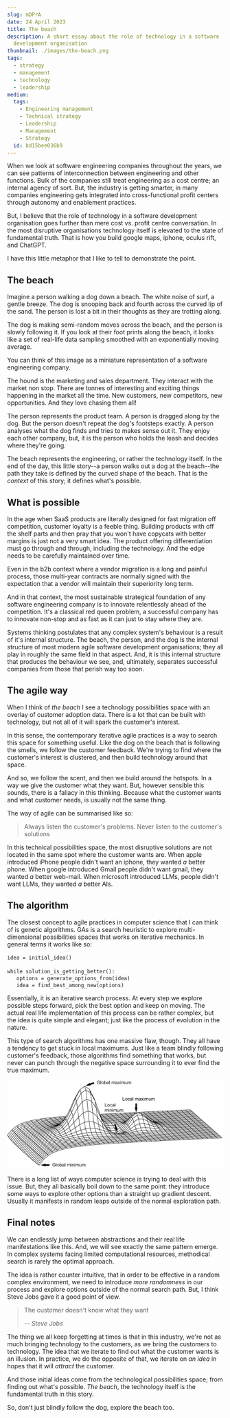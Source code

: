 ```yaml
---
slug: mDPrA
date: 24 April 2023
title: The beach
description: A short essay about the role of technology in a software
  development organisation
thumbnail: ./images/the-beach.png
tags:
  - strategy
  - management
  - technology
  - leadership
medium:
  tags:
    - Engineering management
    - Technical strategy
    - Leadership
    - Management
    - Strategy
  id: bd15bee036b9
---
```


When we look at software engineering companies throughout the years, we can see
patterns of interconnection between engineering and other functions. Bulk of the
companies still treat engineering as a cost centre; an internal agency of sort.
But, the industry is getting smarter, in many companies engineering gets
integrated into cross-functional profit centers through autonomy and enablement
practices.

But, I believe that the role of technology in a software development
organisation goes further than mere cost vs. profit centre conversation. In the
most disruptive organisations technology itself is elevated to the state of
fundamental truth. That is how you build google maps, iphone, oculus rift, and
ChatGPT.

I have this little metaphor that I like to tell to demonstrate the point.

## The beach

Imagine a person walking a dog down a beach. The white noise of surf, a gentle
breeze. The dog is snooping back and fourth across the curved lip of the sand.
The person is lost a bit in their thoughts as they are trotting along.

The dog is making semi-random moves across the beach, and the person is slowly
following it. If you look at their foot prints along the beach, it looks like a
set of real-life data sampling smoothed with an exponentially moving average.

You can think of this image as a miniature representation of a software
engineering company.

The hound is the marketing and sales department. They interact with the market
non stop. There are tonnes of interesting and exciting things happening in the
market all the time. New customers, new competitors, new opportunities. And they
love chasing them all!

The person represents the product team. A person is dragged along by the dog.
But the person doesn't repeat the dog's footsteps exactly. A person analyses
what the dog finds and tries to makes sense out it. They enjoy each other
company, but, it is the person who holds the leash and decides where they're
going.

The beach represents the engineering, or rather the technology itself. In the
end of the day, this little story--a person walks out a dog at the beach--the
path they take is defined by the curved shape of the beach. That is the
_context_ of this story; it defines what's possible.

## What is possible

In the age when SaaS products are literally designed for fast migration off
competition, customer loyalty is a feeble thing. Building products with off the
shelf parts and then pray that you won't have copycats with better margins is
just not a very smart idea. The product offering differentiation must go through
and through, including the technology. And the edge needs to be carefully
maintained over time.

Even in the b2b context where a vendor migration is a long and painful process,
those multi-year contracts are normally signed with the expectation that a
vendor will maintain their superiority long term.

And in that context, the most sustainable strategical foundation of any software
engineering company is to innovate relentlessly ahead of the competition. It's a
classical red queen problem, a successful company has to innovate non-stop and
as fast as it can just to stay where they are.

Systems thinking postulates that any complex system's behaviour is a result of
it's internal structure. The beach, the person, and the dog is the internal
structure of most modern agile software development organisations; they all play
in roughly the same field in that aspect. And, it is this internal structure
that produces the behaviour we see, and, ultimately, separates successful
companies from those that perish way too soon.

## The agile way

When I think of _the beach_ I see a technology possibilities space with an
overlay of customer adoption data. There is a lot that can be built with
technology, but not all of it will spark the customer's interest.

In this sense, the contemporary iterative agile practices is a way to search
this space for something useful. Like the dog on the beach that is following the
smells, we follow the customer feedback. We're trying to find where the
customer's interest is clustered, and then build technology around that space.

And so, we follow the scent, and then we build around the hotspots. In a way we
give the customer what they want. But, however sensible this sounds, there is a
fallacy in this thinking. Because what the customer wants and what customer
needs, is usually not the same thing.

The way of agile can be summarised like so:

> Always listen the customer's problems. Never listen to the customer's
> solutions

In this technical possibilities space, the most disruptive solutions are not
located in the same spot where the customer wants are. When apple introduced
iPhone people didn't want an iphone, they wanted _a_ better phone. When google
introduced Gmail people didn't want gmail, they wanted _a_ better web-mail. When
microsoft introduced LLMs, people didn't want LLMs, they wanted _a_ better AIs.

## The algorithm

The closest concept to agile practices in computer science that I can think of
is genetic algorithms. GAs is a search heuristic to explore multi-dimensional
possibilities spaces that works on iterative mechanics. In general terms it
works like so:

```
idea = initial_idea()

while solution_is_getting_better():
   options = generate_options_from(idea)
   idea = find_best_among_new(options)
```

Essentially, it is an iterative search process. At every step we explore
possible steps forward, pick the best option and keep on moving. The actual real
life implementation of this process can be rather complex, but the idea is quite
simple and elegant; just like the process of evolution in the nature.

This type of search algorithms has one massive flaw, though. They all have a
tendency to get stuck in local maximums. Just like a team blindly following
customer's feedback, those algorithms find something that works, but never can
punch through the negative space surrounding it to ever find the true maximum.

![Local maximum](./images/local-maximum.png)

There is a long list of ways computer science is trying to deal with this issue.
But, they all basically boil down to the same point: they introduce some ways to
explore other options than a straight up gradient descent. Usually it manifests
in random leaps outside of the normal exploration path.

## Final notes

We can endlessly jump between abstractions and their real life manifestations
like this. And, we will see exactly the same pattern emerge. In complex systems
facing limited computational resources, methodical search is rarely the optimal
approach.

The idea is rather counter intuitive, that in order to be effective in a random
complex environment, we need to introduce _more randomness_ in our process and
explore options outside of the normal search path. But, I think Steve Jobs gave
it a good point of view.

> The customer doesn't know what they want
>
> <cite>-- Steve Jobs</cite>

The thing we all keep forgetting at times is that in this industry, we're not as
much bringing technology to the customers, as we bring the customers to
technology. The idea that we iterate to find out what the customer wants is an
illusion. In practice, we do the opposite of that, we iterate on _an idea_ in
hopes that it will _attract_ the customer.

And those initial ideas come from the technological possibilities space; from
finding out what's possible. _The beach_, the technology itself is the
fundamental truth in this story.

So, don't just blindly follow the dog, explore the beach too.

